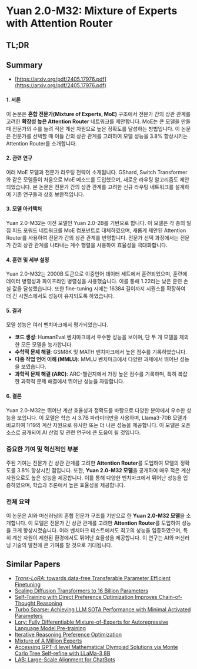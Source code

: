 # Yuan 2.0-M32: Mixture of Experts with Attention Router
## TL;DR
## Summary
- [https://arxiv.org/pdf/2405.17976.pdf](https://arxiv.org/pdf/2405.17976.pdf)

#### 1. 서론
이 논문은 **혼합 전문가(Mixture of Experts, MoE)** 구조에서 전문가 간의 상관 관계를 고려한 **확장성 높은 Attention Router** 네트워크를 제안합니다. MoE는 큰 모델을 만들 때 전문가의 수를 늘려 적은 계산 자원으로 높은 정확도를 달성하는 방법입니다. 이 논문은 전문가를 선택할 때 이들 간의 상관 관계를 고려하여 모델 성능을 3.8% 향상시키는 Attention Router를 소개합니다.

#### 2. 관련 연구
여러 MoE 모델과 전문가 라우팅 전략이 소개됩니다. GShard, Switch Transformer와 같은 모델들이 처음으로 MoE 메소드를 도입했으며, 새로운 라우팅 알고리즘도 제안되었습니다. 본 논문은 전문가 간의 상관 관계를 고려한 신규 라우팅 네트워크를 설계하여 기존 연구들과 상호 보완적입니다.

#### 3. 모델 아키텍처
Yuan 2.0-M32는 이전 모델인 Yuan 2.0-2B를 기반으로 합니다. 이 모델은 각 층의 밀집 피드 포워드 네트워크를 MoE 컴포넌트로 대체하였으며, 새롭게 제안된 Attention Router를 사용하여 전문가 간의 상관 관계를 반영합니다. 전문가 선택 과정에서는 전문가 간의 상관 관계를 나타내는 계수 행렬을 사용하여 효율성을 극대화합니다.

#### 4. 훈련 및 세부 설정
Yuan 2.0-M32는 2000B 토큰으로 이중언어 데이터 세트에서 훈련되었으며, 훈련에 데이터 병렬성과 파이프라인 병렬성을 사용했습니다. 이를 통해 1.22라는 낮은 훈련 손실 값을 달성했습니다. 또한 fine-tuning 시에는 16384 길이까지 시퀀스를 확장하여 더 긴 시퀀스에서도 성능이 유지되도록 하였습니다.

#### 5. 결과
모델 성능은 여러 벤치마크에서 평가되었습니다.

- **코드 생성**: HumanEval 벤치마크에서 우수한 성능을 보이며, 단 두 개 모델을 제외한 모든 모델을 능가합니다.
- **수학적 문제 해결**: GSM8K 및 MATH 벤치마크에서 높은 점수를 기록하였습니다.
- **다중 작업 언어 이해 (MMLU)**: MMLU 벤치마크에서 다양한 과제에서 뛰어난 성능을 보였습니다.
- **과학적 문제 해결 (ARC)**: ARC-챌린지에서 가장 높은 점수를 기록하며, 특히 복잡한 과학적 문제 해결에서 뛰어난 성능을 자랑합니다.

#### 6. 결론
Yuan 2.0-M32는 뛰어난 계산 효율성과 정확도를 바탕으로 다양한 분야에서 우수한 성능을 보입니다. 이 모델은 학습 시 3.7B 파라미터만을 사용하며, Llama3-70B 모델과 비교하여 1/19의 계산 자원으로 유사한 또는 더 나은 성능을 제공합니다. 이 모델은 오픈소스로 공개되어 AI 산업 및 관련 연구에 큰 도움이 될 것입니다.

### 중요한 기여 및 혁신적인 부분
주된 기여는 전문가 간 상관 관계를 고려한 **Attention Router**를 도입하여 모델의 정확도를 3.8% 향상시킨 점입니다. 또한, **Yuan 2.0-M32 모델**을 공개하여 매우 적은 계산 자원으로도 높은 성능을 제공합니다. 이를 통해 다양한 벤치마크에서 뛰어난 성능을 입증하였으며, 학습과 추론에서 높은 효율성을 제공합니다.

### 전체 요약
이 논문은 AI와 머신러닝의 혼합 전문가 구조를 기반으로 한 **Yuan 2.0-M32 모델**을 소개합니다. 이 모델은 전문가 간 상관 관계를 고려한 **Attention Router**를 도입하여 성능을 크게 향상시켰습니다. 여러 벤치마크 테스트에서도 최고의 성능을 입증하였으며, 특히 계산 자원이 제한된 환경에서도 뛰어난 효율성을 제공합니다. 이 연구는 AI와 머신러닝 기술의 발전에 큰 기여를 할 것으로 기대됩니다.


## Similar Papers
- [$\textit{Trans-LoRA}$: towards data-free Transferable Parameter Efficient Finetuning](2405.17258.md)
- [Scaling Diffusion Transformers to 16 Billion Parameters](2407.11633.md)
- [Self-Training with Direct Preference Optimization Improves Chain-of-Thought Reasoning](2407.18248.md)
- [Turbo Sparse: Achieving LLM SOTA Performance with Minimal Activated Parameters](2406.05955.md)
- [Lory: Fully Differentiable Mixture-of-Experts for Autoregressive Language Model Pre-training](2405.03133.md)
- [Iterative Reasoning Preference Optimization](2404.19733.md)
- [Mixture of A Million Experts](2407.04153.md)
- [Accessing GPT-4 level Mathematical Olympiad Solutions via Monte Carlo Tree Self-refine with LLaMa-3 8B](2406.07394.md)
- [LAB: Large-Scale Alignment for ChatBots](2403.01081.md)
